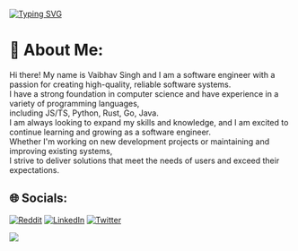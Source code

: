 
[![Typing SVG](https://readme-typing-svg.demolab.com?font=Fira+Code&pause=1000&color=A052F7&width=435&lines=Hello+world!+;%F0%9F%A7%91%F0%9F%8F%BB%E2%80%8D%F0%9F%92%BB+%F0%9F%9B%A0+%F0%9F%92%A3+%F0%9F%96%A5+)](https://git.io/typing-svg)

# 💫 About Me:

Hi there! My name is Vaibhav Singh and I am a software engineer with a passion for creating high-quality, reliable software systems. <br/> 
I have a strong foundation in computer science and have experience in a variety of programming languages, <br />
including JS/TS, Python, Rust, Go, Java. <br/> 
I am always looking to expand my skills and knowledge, and I am excited to continue learning and growing as a software engineer. <br /> Whether I'm working on new development projects or maintaining and improving existing systems, <br /> 
I strive to deliver solutions that meet the needs of users and exceed their expectations. <br/>


## 🌐 Socials:

[![Reddit](https://img.shields.io/badge/Reddit-%23FF4500.svg?logo=Reddit&logoColor=white)](https://reddit.com/user/ramchaik)
[![LinkedIn](https://img.shields.io/badge/LinkedIn-%230077B5.svg?logo=linkedin&logoColor=white)](https://linkedin.com/in/ramchaik) 
[![Twitter](https://img.shields.io/badge/Twitter-%231DA1F2.svg?logo=Twitter&logoColor=white)](https://twitter.com/vsramchaik)


![](https://quotes-github-readme.vercel.app/api?type=horizontal&theme=radical)
